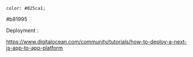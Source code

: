     color: #025ca1;

#b81995

Deployment :

https://www.digitalocean.com/community/tutorials/how-to-deploy-a-next-js-app-to-app-platform
